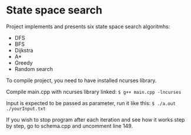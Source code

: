# State space search

Project implements and presents six state space search algoritmhs:
  - DFS
  - BFS
  - Dijkstra
  - A*
  - Greedy
  - Random search
 
To compile project, you need to have installed ncurses library.

Compile main.cpp with ncurses library linked: `$ g++ main.cpp -lncurses`

Input is expected to be passed as parameter, run it like this: `$ ./a.out ./yourInput.txt` 

If you wish to stop program after each iteration and see how it works step by step, go to schema.cpp and uncomment line 149.
